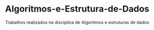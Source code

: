 # Algoritmos-e-Estrutura-de-Dados
Trabalhos realizados na disciplina de Algoritmos e estruturas de dados
